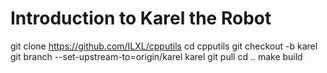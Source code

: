 # Introduction to Karel the Robot

git clone https://github.com/ILXL/cpputils
cd cpputils
git checkout -b karel
git branch --set-upstream-to=origin/karel karel
git pull
cd ..
make build
